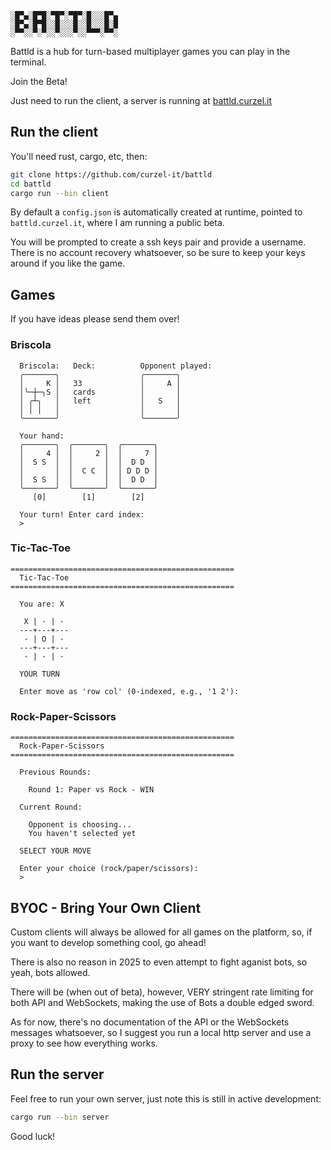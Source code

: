 
```
░█▀▄░█▀█░▀█▀░▀█▀░█░░░█▀▄
░█▀▄░█▀█░░█░░░█░░█░░░█░█
░▀▀░░▀░▀░░▀░░░▀░░▀▀▀░▀▀░
```

Battld is a hub for turn-based multiplayer games you can play in the terminal.

Join the Beta!

Just need to run the client, a server is running at [battld.curzel.it](https://battld.curzel.it)

## Run the client
You'll need rust, cargo, etc, then:
```bash
git clone https://github.com/curzel-it/battld
cd battld
cargo run --bin client
```

By default a `config.json` is automatically created at runtime, pointed to `battld.curzel.it`, where I am running a public beta.

You will be prompted to create a ssh keys pair and provide a username. 
There is no account recovery whatsoever, so be sure to keep your keys around if you like the game.

## Games
If you have ideas please send them over!

### Briscola
```
  Briscola:   Deck:          Opponent played:   
  ╭───────╮                  ╭───────╮
  │     K │   33             │     A │
  │╰─┼─╮S │   cards          │       │
  │ ╭┴╮   │   left           │   S   │
  │ │ │   │                  │       │
  ╰───────╯                  ╰───────╯

  Your hand:
  ╭───────╮  ╭───────╮  ╭───────╮  
  │     4 │  │     2 │  │     7 │  
  │  S S  │  │       │  │  D D  │  
  │       │  │  C C  │  │ D D D │  
  │  S S  │  │       │  │  D D  │  
  ╰───────╯  ╰───────╯  ╰───────╯  
     [0]        [1]        [2]        

  Your turn! Enter card index:
  > 
```

### Tic-Tac-Toe
```
==================================================
  Tic-Tac-Toe
==================================================

  You are: X

   X | · | · 
  ---+---+---
   · | O | · 
  ---+---+---
   · | · | · 

  YOUR TURN

  Enter move as 'row col' (0-indexed, e.g., '1 2'):
```

### Rock-Paper-Scissors
```
==================================================
  Rock-Paper-Scissors
==================================================

  Previous Rounds:

    Round 1: Paper vs Rock - WIN

  Current Round:

    Opponent is choosing...
    You haven't selected yet

  SELECT YOUR MOVE

  Enter your choice (rock/paper/scissors):
  > 
```

## BYOC - Bring Your Own Client
Custom clients will always be allowed for all games on the platform, so, if you want to develop something cool, go ahead!

There is also no reason in 2025 to even attempt to fight aganist bots, so yeah, bots allowed.

There will be (when out of beta), however, VERY stringent rate limiting for both API and WebSockets, making the use of Bots a double edged sword.

As for now, there's no documentation of the API or the WebSockets messages whatsoever, so I suggest you run a local http server and use a proxy to see how everything works.

## Run the server
Feel free to run your own server, just note this is still in active development:
```bash
cargo run --bin server
```
Good luck!